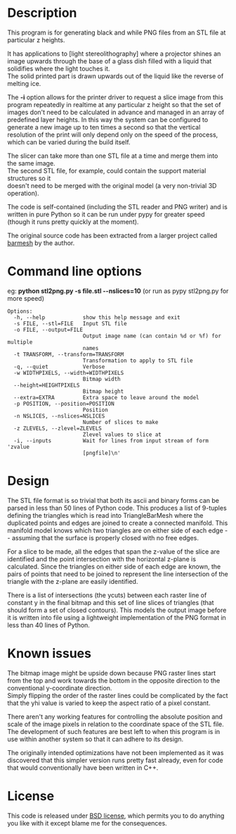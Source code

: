 # Description #

This program is for generating black and while PNG files from an STL file at particular z heights.

It has applications to [light stereolithography] where a projector shines an image upwards 
through the base of a glass dish filled with a liquid that solidifies where the light touches it.  
The solid printed part is drawn upwards out of the liquid like the reverse of melting ice.

The **-i** option allows for the printer driver to request a slice image from this program 
repeatedly in realtime at any particular z height so that the set of images don't need to be 
calculated in advance and managed in an array of predefined layer heights.  In this way the 
system can be configured to generate a new image up to ten times a second so that the 
vertical resolution of the print will only depend only on the speed of the process, which can 
be varied during the build itself.

The slicer can take more than one STL file at a time and merge them into the same image.  
The second STL file, for example, could contain the support material structures so it  
doesn't need to be merged with the original model (a very non-trivial 
3D operation).  

The code is self-contained (including the STL reader and PNG writer) and is written in 
pure Python so it can be run under pypy for greater speed (though it runs pretty quickly at the moment). 

The original source code has been extracted from a larger project called [barmesh](https://bitbucket.org/goatchurch/barmesh) 
by the author.

# Command line options #

eg:
  **python stl2png.py -s file.stl --nslices=10**
(or run as pypy stl2png.py for more speed)

```
Options:
  -h, --help            show this help message and exit
  -s FILE, --stl=FILE   Input STL file
  -o FILE, --output=FILE
                        Output image name (can contain %d or %f) for multiple
                        names
  -t TRANSFORM, --transform=TRANSFORM
                        Transformation to apply to STL file
  -q, --quiet           Verbose
  -w WIDTHPIXELS, --width=WIDTHPIXELS
                        Bitmap width
  --height=HEIGHTPIXELS
                        Bitmap height
  --extra=EXTRA         Extra space to leave around the model
  -p POSITION, --position=POSITION
                        Position
  -n NSLICES, --nslices=NSLICES
                        Number of slices to make
  -z ZLEVELS, --zlevel=ZLEVELS
                        Zlevel values to slice at
  -i, --inputs          Wait for lines from input stream of form 'zvalue
                        [pngfile]\n'
```

# Design #

The STL file format is so trivial that both its ascii and binary forms can be parsed in less than 
50 lines of Python code.  This produces a list of 9-tuples defining the triangles 
which is read into TriangleBarMesh where the duplicated points and edges are 
joined to create a connected manifold.  This manifold model knows which two triangles 
are on either side of each edge -- assuming that the surface is properly closed with no free edges.  

For a slice to be made, all the edges that span the z-value of the slice are identified and 
the point intersection with the horizontal z-plane is calculated.  Since the triangles on either side of 
each edge are known, the pairs of points that need to be joined to represent the line intersection 
of the triangle with the z-plane are easily identified.  

There is a list of intersections (the ycuts) between each raster line of constant y in the final bitmap and 
this set of line slices of triangles (that should form a set of closed contours).  This models the 
output image before it is written into file using a lightweight implementation of 
the PNG format in less than 40 lines of Python.  

# Known issues #

The bitmap image might be upside down because PNG raster lines start from the top and work towards 
the bottom in the opposite direction to the conventional y-coordinate direction.  
Simply flipping the order of the raster lines could be complicated by the fact that the yhi value 
is varied to keep the aspect ratio of a pixel constant.  

There aren't any working features for controlling the absolute position and scale of the image 
pixels in relation to the coordinate space of the STL file.  The development of such features 
are best left to when this program is in use within another system so that it can adhere to its design.

The originally intended optimizations have not been implemented as it was discovered that 
this simpler version runs pretty fast already, even for code that would conventionally 
have been written in C++.

# License #

This code is released under [BSD license](http://choosealicense.com/licenses/bsd-2-clause/), 
which permits you to do anything you like with it except blame me for the consequences.
